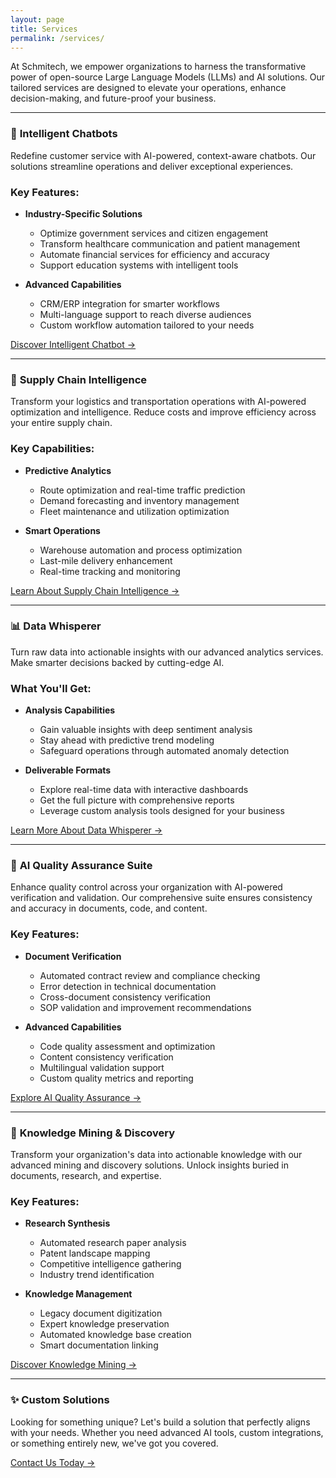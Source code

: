```yaml
---
layout: page
title: Services
permalink: /services/
---
```


At Schmitech, we empower organizations to harness the transformative power of open-source Large Language Models (LLMs) and AI solutions. Our tailored services are designed to elevate your operations, enhance decision-making, and future-proof your business.

---

### 🤖 **Intelligent Chatbots**

Redefine customer service with AI-powered, context-aware chatbots. Our solutions streamline operations and deliver exceptional experiences.

### Key Features:
- **Industry-Specific Solutions**
   - Optimize government services and citizen engagement
   - Transform healthcare communication and patient management
   - Automate financial services for efficiency and accuracy
   - Support education systems with intelligent tools

- **Advanced Capabilities**
   - CRM/ERP integration for smarter workflows
   - Multi-language support to reach diverse audiences
   - Custom workflow automation tailored to your needs

[Discover Intelligent Chatbot →](/services/intelligent-chatbot)

---

### 🚛 **Supply Chain Intelligence**

Transform your logistics and transportation operations with AI-powered optimization and intelligence. Reduce costs and improve efficiency across your entire supply chain.

### Key Capabilities:
- **Predictive Analytics**
   - Route optimization and real-time traffic prediction
   - Demand forecasting and inventory management
   - Fleet maintenance and utilization optimization
   
- **Smart Operations**
   - Warehouse automation and process optimization
   - Last-mile delivery enhancement
   - Real-time tracking and monitoring

[Learn About Supply Chain Intelligence →](/services/supply-chain-intelligence)

---

### 📊 **Data Whisperer**

Turn raw data into actionable insights with our advanced analytics services. Make smarter decisions backed by cutting-edge AI.

### What You'll Get:
- **Analysis Capabilities**
   - Gain valuable insights with deep sentiment analysis
   - Stay ahead with predictive trend modeling
   - Safeguard operations through automated anomaly detection

- **Deliverable Formats**
   - Explore real-time data with interactive dashboards
   - Get the full picture with comprehensive reports
   - Leverage custom analysis tools designed for your business

[Learn More About Data Whisperer →](/services/data-whisperer)

---

### 🎯 **AI Quality Assurance Suite**

Enhance quality control across your organization with AI-powered verification and validation. Our comprehensive suite ensures consistency and accuracy in documents, code, and content.

### Key Features:
- **Document Verification**
   - Automated contract review and compliance checking
   - Error detection in technical documentation
   - Cross-document consistency verification
   - SOP validation and improvement recommendations

- **Advanced Capabilities**
   - Code quality assessment and optimization
   - Content consistency verification
   - Multilingual validation support
   - Custom quality metrics and reporting

[Explore AI Quality Assurance →](/services/ai-quality-suite)

---

### 🧠 **Knowledge Mining & Discovery**

Transform your organization's data into actionable knowledge with our advanced mining and discovery solutions. Unlock insights buried in documents, research, and expertise.

### Key Features:
- **Research Synthesis**
   - Automated research paper analysis
   - Patent landscape mapping
   - Competitive intelligence gathering
   - Industry trend identification

- **Knowledge Management**
   - Legacy document digitization
   - Expert knowledge preservation
   - Automated knowledge base creation
   - Smart documentation linking

[Discover Knowledge Mining →](/services/knowledge-mining)

---

### ✨ **Custom Solutions**

Looking for something unique? Let's build a solution that perfectly aligns with your needs. Whether you need advanced AI tools, custom integrations, or something entirely new, we've got you covered.

[Contact Us Today →](/contact)